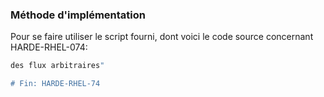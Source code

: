 ### Méthode d'implémentation
Pour se faire utiliser le script fourni, dont voici le code source concernant HARDE-RHEL-074:
```bash
des flux arbitraires"

# Fin: HARDE-RHEL-74
```
